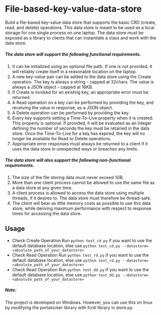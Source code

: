 # File-based-key-value-data-store

Build a file-based key-value data store that supports the basic CRD (create, read, and delete) operations. This data store is meant to be used as a local storage for one single process on one laptop. The data store must be exposed as a library to clients that can instantiate a class and work with the data store.

##### The data store will support the following functional requirements. 

1. It can be initialized using an optional file path. If one is not provided, it will reliably create itself in a reasonable location on the laptop.
2. A new key-value pair can be added to the data store using the Create operation. The key is always a string - capped at 32chars. The value is always a JSON object - capped at 16KB.
3. If Create is invoked for an existing key, an appropriate error must be returned. 
4. A Read operation on a key can be performed by providing the key, and receiving the value in response, as a JSON object. 
5. A Delete operation can be performed by providing the key. 
6. Every key supports setting a Time-To-Live property when it is created. This property is optional. If provided, it will be evaluated as an integer defining the number of seconds the key must be retained in the data store. Once the Time-To-Live for a key has expired, the key will no longer be available for Read or Delete operations. 
7. Appropriate error responses must always be returned to a client if it uses the data store in unexpected ways or breaches any limits. 

##### The data store will also support the following non-functional requirements.

1. The size of the file storing data must never exceed 1GB. 
2. More than one client process cannot be allowed to use the same file as a data store at any given time. 
3. A client process is allowed to access the data store using multiple threads, if it desires to. The data store must therefore be thread-safe.
4. The client will bear as little memory costs as possible to use this data store, while deriving maximum performance with respect to response times for accessing the data store. 
 
## Usage
* Check Create Operation
Run `python test_cd.py` if you want to use the default database location, else use `python test_cd.py --datastore=<absolute_path_of_your_datastore>`
* Check Read Operation 
Run `python test_rd.py` if you want to use the default database location, else use `python test_rd.py --datastore=<absolute_path_of_your_datastore>`
* Check Read Operation
Run `python test_dd.py` if you want to use the default database location, else use `python test_dd.py --datastore=<absolute_path_of_your_datastore>`

##### Note:
The project is developed on Windows. However, you can use this on linux by modifying the portalocker library with fcntl library in store.py.
